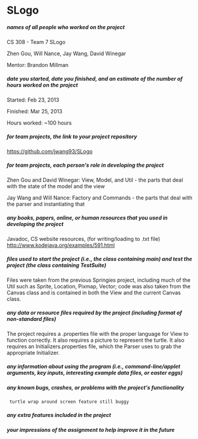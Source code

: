 # SLogo

##### names of all people who worked on the project
CS 308 - Team 7 SLogo 

Zhen Gou, Will Nance, Jay Wang, David Winegar

Mentor: Brandon Millman

##### date you started, date you finished, and an estimate of the number of hours worked on the project

Started: Feb 23, 2013

Finished: Mar 25, 2013

Hours worked: ~100 hours

##### for team projects, the link to your project repository

https://github.com/jwang93/SLogo

##### for team projects, each person's role in developing the project

Zhen Gou and David Winegar: View, Model, and Util - the parts that deal with the state of the model and the view

Jay Wang and Will Nance: Factory and Commands - the parts that deal with the parser and instantiating that

##### any books, papers, online, or human resources that you used in developing the project

Javadoc, CS website resources, (for writing/loading to .txt file) http://www.kodejava.org/examples/591.html

##### files used to start the project (i.e., the class containing main) and test the project (the class containing TestSuite)

Files were taken from the previous Springies project, including much of the Util such as Sprite, Location, Pixmap, Vector; 
code was also taken from the Canvas class and is contained in both the View and the current Canvas class.

##### any data or resource files required by the project (including format of non-standard files)
The project requires a .properties file with the proper language for View to function correctly. It also requires a picture to represent the turtle. It also requires an Initializers.properties file, which the Parser uses to grab the appropriate Initializer. 

##### any information about using the program (i.e., command-line/applet arguments, key inputs, interesting example data files, or easter eggs)

##### any known bugs, crashes, or problems with the project's functionality
     turtle wrap around screen feature still buggy

##### any extra features included in the project

##### your impressions of the assignment to help improve it in the future

